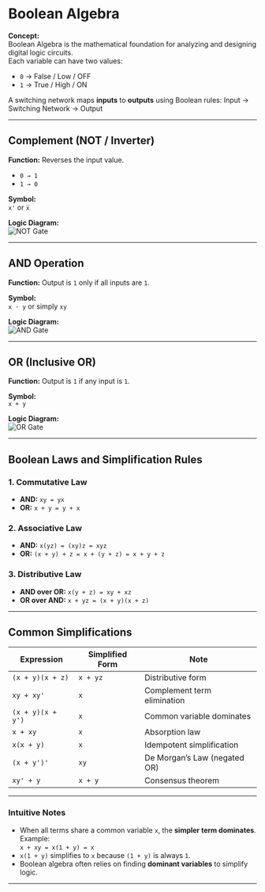 # Boolean Algebra

**Concept:**  
Boolean Algebra is the mathematical foundation for analyzing and designing digital logic circuits.  
Each variable can have two values:  
- `0` → False / Low / OFF  
- `1` → True / High / ON  

A switching network maps **inputs** to **outputs** using Boolean rules:
Input → Switching Network → Output


---

## Complement (NOT / Inverter)

**Function:** Reverses the input value.  
- `0 → 1`  
- `1 → 0`

**Symbol:**  
`x'` or `x̅`

**Logic Diagram:**  
![NOT Gate](https://signoffsemiconductors.com/wp-content/uploads/2021/11/g1-2.png)

---

## AND Operation

**Function:** Output is `1` only if all inputs are `1`.

**Symbol:**  
`x ⋅ y` or simply `xy`

**Logic Diagram:**  
![AND Gate](https://signoffsemiconductors.com/wp-content/uploads/2021/11/and_gate-2.png)

---

## OR (Inclusive OR)

**Function:** Output is `1` if any input is `1`.

**Symbol:**  
`x + y`

**Logic Diagram:**  
![OR Gate](https://signoffsemiconductors.com/wp-content/uploads/2021/11/or-1.png)

---

## Boolean Laws and Simplification Rules

### 1. Commutative Law
- **AND:** `xy = yx`  
- **OR:** `x + y = y + x`

### 2. Associative Law
- **AND:** `x(yz) = (xy)z = xyz`  
- **OR:** `(x + y) + z = x + (y + z) = x + y + z`

### 3. Distributive Law
- **AND over OR:** `x(y + z) = xy + xz`  
- **OR over AND:** `x + yz = (x + y)(x + z)`

---

## Common Simplifications

| Expression | Simplified Form | Note |
|-------------|-----------------|------|
| `(x + y)(x + z)` | `x + yz` | Distributive form |
| `xy + xy'` | `x` | Complement term elimination |
| `(x + y)(x + y')` | `x` | Common variable dominates |
| `x + xy` | `x` | Absorption law |
| `x(x + y)` | `x` | Idempotent simplification |
| `(x + y')'` | `xy` | De Morgan’s Law (negated OR) |
| `xy' + y` | `x + y` | Consensus theorem |

---

### Intuitive Notes
- When all terms share a common variable `x`, the **simpler term dominates**.  
  Example:  
  `x + xy = x(1 + y) = x`
- `x(1 + y)` simplifies to `x` because `(1 + y)` is always `1`.
- Boolean algebra often relies on finding **dominant variables** to simplify logic.

---
